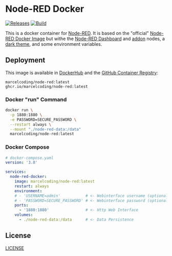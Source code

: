# Node-RED Docker

[![Releases](https://img.shields.io/github/v/tag/MarcelCoding/node-red-docker?label=latest%20version&style=flat-square)](https://github.com/marcelcoding/node-red-docker/releases)
[![Build](https://img.shields.io/github/workflow/status/MarcelCoding/node-red-docker/CI?label=CI&style=flat-square)](https://github.com/marcelcoding/node-red-docker/actions)

This is a docker container for [Node-RED](https://nodered.org/). It is based on the
"official" [Node-RED Docker Image](https://github.com/node-red/node-red-docker/) but withe
the [Node-RED Dashboard](https://github.com/node-red/node-red-dashboard)
and [addon](https://github.com/node-red/node-red-ui-nodes/) nodes,
a [dark theme](https://github.com/node-red-contrib-themes/solarized-dark-grey), and some environment variables.

## Deployment

This image is available in [DockerHub](https://hub.docker.com/r/marcelcoding/node-red) and the
[GitHub Container Registry](https://github.com/users/MarcelCoding/packages/container/package/node-red):

```
marcelcoding/node-red:latest
ghcr.io/marcelcoding/node-red:latest
```

### Docker "run" Command

```bash
docker run \
  -p 1880:1880 \
  -e PASSWORD=SECURE_PASSWORD \
  --restart always \
  --mount "./node-red-data:/data"
  marcelcoding/node-red:latest
```

### Docker Compose

````yaml
# docker-compose.yaml
version: '3.8'

services:
  node-red-docker:
    image: marcelcoding/node-red:latest
    restart: always
    environment:
    # - 'USERNAME=admin'           # <- Webinterface username (optional, default: "admin")
    # - 'PASSWORD=SECURE_PASSWORD' # <- Webinterface password (optional, default: "admin")
    ports:
      - '1880:1880'                # <- Http Web Interface
    volumes:
      - ./node-red-data:/data      # <- Data Persistence
````

## License

[LICENSE](LICENSE)

